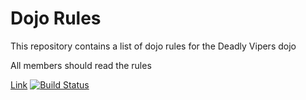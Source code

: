 Dojo Rules
==========

This repository contains a list of dojo rules for the Deadly Vipers dojo

All members should read the rules

[Link](https://github.com/deadlyvipers)
[![Build Status](https://secure.travis-ci.org/rails/arel.svg?branch=master)](http://travis-ci.org/rails/arel)
